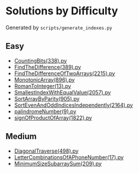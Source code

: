 # Solutions by Difficulty

Generated by `scripts/generate_indexes.py`

## Easy
- [CountingBits(338).py](solutions/CountingBits(338).py)
- [FindTheDifference(389).py](solutions/FindTheDifference(389).py)
- [FindTheDifferenceOfTwoArrays(2215).py](solutions/FindTheDifferenceOfTwoArrays(2215).py)
- [MonotonicArray(896).py](solutions/MonotonicArray(896).py)
- [RomanToInteger(13).py](solutions/RomanToInteger(13).py)
- [SmallestIndexWithEqualValue(2057).py](solutions/SmallestIndexWithEqualValue(2057).py)
- [SortArrayByParity(905).py](solutions/SortArrayByParity(905).py)
- [SortEvenAndOddIndicesIndependently(2164).py](solutions/SortEvenAndOddIndicesIndependently(2164).py)
- [palindromeNumber(9).py](solutions/palindromeNumber(9).py)
- [signOfProductOfArray(1822).py](solutions/signOfProductOfArray(1822).py)

## Medium
- [DiagonalTraverse(498).py](solutions/DiagonalTraverse(498).py)
- [LetterCombinationsOfAPhoneNumber(17).py](solutions/LetterCombinationsOfAPhoneNumber(17).py)
- [MinimumSizeSubarraySum(209).py](solutions/MinimumSizeSubarraySum(209).py)

